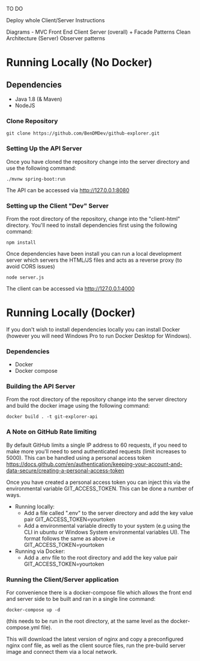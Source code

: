 TO DO

Deploy whole Client/Server Instructions 

Diagrams - 
    MVC Front End
    Client Server (overall) + Facade Patterns
    Clean Architecture (Server)
    Observer patterns
   

# Running Locally (No Docker)

## Dependencies

- Java 1.8 (& Maven)
- NodeJS

### Clone Repository

`git clone https://github.com/BenDMDev/github-explorer.git` 


### Setting Up the API Server

Once you have cloned the repository change into the server directory and use the following command:

`./mvnw spring-boot:run`

The API can be accessed via http://127.0.0.1:8080

### Setting up the Client "Dev" Server

From the root directory of the repository, change into the "client-html" directory. You'll need to install dependencies first using the following command:

`npm install`

Once dependencies have been install you can run a local development server which servers the HTML/JS files and acts as a reverse proxy (to avoid CORS issues)

`node server.js`

The client can be accessed via http://127.0.0.1:4000


# Running Locally (Docker)

If you don't wish to install dependencies locally you can install Docker (however you will need Windows Pro to run Docker Desktop for Windows). 

### Dependencies

- Docker 
- Docker compose

### Building the API Server

From the root directory of the repository change into the server directory and build the docker image using the following command:

`docker build . -t git-explorer-api`


### A Note on GitHub Rate limiting

By default GitHub limits a single IP address to 60 requests, if you need to make more you'll need to send authenticated requests (limit increases to 5000). This can be handled using a personal access token https://docs.github.com/en/authentication/keeping-your-account-and-data-secure/creating-a-personal-access-token 

Once you have created a personal access token you can inject this via the environmental variable GIT_ACCESS_TOKEN. This can be done a number of ways. 

- Running locally:
    - Add a file called ".env" to the server directory and add the key value pair GIT_ACCESS_TOKEN=yourtoken
    - Add a environmental variable directly to your system (e.g using the CLI in ubuntu or Windows System environmental variables UI). The format follows the same as above i.e GIT_ACCESS_TOKEN=yourtoken
- Running via Docker:
    - Add a .env file to the root directory and add the key value pair GIT_ACCESS_TOKEN=yourtoken


### Running the Client/Server application

For convenience there is a docker-compose file which allows the front end and server side to be built and ran in a single line command:

`docker-compose up -d`

(this needs to be run in the root directory, at the same level as the docker-compose.yml file).

This will download the latest version of nginx and copy a preconfigured nginx conf file, as well as the client source files, run the pre-build server image and connect them via a local network.




